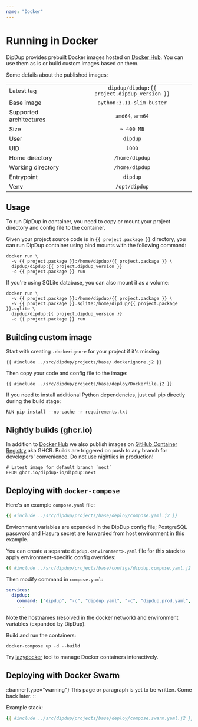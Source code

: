 ```yaml
---
name: "Docker"
---
```


# Running in Docker

DipDup provides prebuilt Docker images hosted on [Docker Hub](https://hub.docker.com/r/dipdup/dipdup). You can use them as is or build custom images based on them.

Some defails about the published images:

|                         |                                                   |
| ----------------------- |:-------------------------------------------------:|
| Latest tag              | `dipdup/dipdup:{{ project.dipdup_version }}` |
| Base image              |             `python:3.11-slim-buster`             |
| Supported architectures |                  `amd64`, `arm64`                 |
| Size                    |                     `~ 400 MB`                    |
| User                    |                      `dipdup`                     |
| UID                     |                       `1000`                      |
| Home directory          |                   `/home/dipdup`                  |
| Working directory       |                   `/home/dipdup`                  |
| Entrypoint              |                      `dipdup`                     |
| Venv                    |                   `/opt/dipdup`                   |

## Usage

To run DipDup in container, you need to copy or mount your project directory and config file to the container.

Given your project source code is in `{{ project.package }}` directory, you can run DipDup container using bind mounts with the following command:

```shell
docker run \
  -v {{ project.package }}:/home/dipdup/{{ project.package }} \
  dipdup/dipdup:{{ project.dipdup_version }}
  -c {{ project.package }} run
```

If you're using SQLite database, you can also mount it as a volume:

```shell
docker run \
  -v {{ project.package }}:/home/dipdup/{{ project.package }} \
  -v {{ project.package }}.sqlite:/home/dipdup/{{ project.package }}.sqlite \
  dipdup/dipdup:{{ project.dipdup_version }}
  -c {{ project.package }} run
```

## Building custom image

Start with creating `.dockerignore` for your project if it's missing.

```
{{ #include ../src/dipdup/projects/base/.dockerignore.j2 }}
```

Then copy your code and config file to the image:

```docker
{{ #include ../src/dipdup/projects/base/deploy/Dockerfile.j2 }}
```

If you need to install additional Python dependencies, just call pip directly during the build stage:

```docker
RUN pip install --no-cache -r requirements.txt
```

## Nightly builds (ghcr.io)

In addition to [Docker Hub](https://hub.docker.com/r/dipdup/dipdup) we also publish images on [GitHub Container Registry](https://github.com/dipdup-io/dipdup/pkgs/container/dipdup) aka GHCR. Builds are triggered on push to any branch for developers' convenience. Do not use nightlies in production!

```docker
# Latest image for default branch `next`
FROM ghcr.io/dipdup-io/dipdup:next
```

## Deploying with `docker-compose`

Here's an example `compose.yaml` file:

```yaml
{{ #include ../src/dipdup/projects/base/deploy/compose.yaml.j2 }}
```

Environment variables are expanded in the DipDup config file; PostgreSQL password and Hasura secret are forwarded from host environment in this example.

You can create a separate `dipdup.<environment>.yaml` file for this stack to apply environment-specific config overrides:

```yaml
{{ #include ../src/dipdup/projects/base/configs/dipdup.compose.yaml.j2 }}
```

Then modify command in `compose.yaml`:

```yaml
services:
  dipdup:
    command: ["dipdup", "-c", "dipdup.yaml", "-c", "dipdup.prod.yaml", "run"]
    ...
```

Note the hostnames (resolved in the docker network) and environment variables (expanded by DipDup).

Build and run the containers:

```shell
docker-compose up -d --build
```

Try [lazydocker](https://github.com/jesseduffield/lazydocker) tool to manage Docker containers interactively.

## Deploying with Docker Swarm

::banner{type="warning"}
This page or paragraph is yet to be written. Come back later.
::

Example stack:

```yaml
{{ #include ../src/dipdup/projects/base/deploy/compose.swarm.yaml.j2 }}
```
